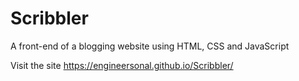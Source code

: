 # Scribbler

A front-end of a blogging website using HTML, CSS and JavaScript

Visit the site https://engineersonal.github.io/Scribbler/
